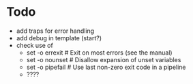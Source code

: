 # Todo
* add traps for error handling
* add debug in template (start?)
* check use of
  * set -o errexit      # Exit on most errors (see the manual)
  * set -o nounset      # Disallow expansion of unset variables
  * set -o pipefail     # Use last non-zero exit code in a pipeline
  * ????

